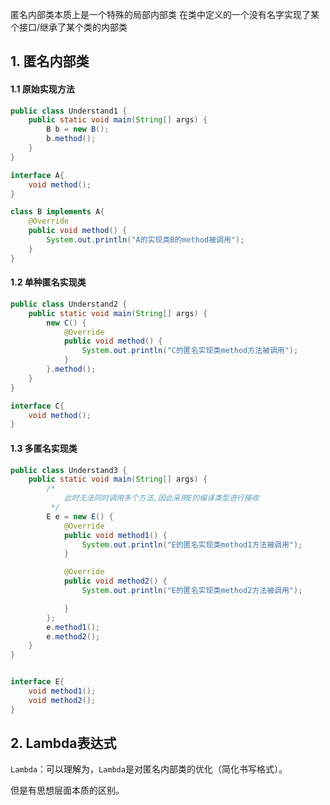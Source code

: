 匿名内部类本质上是一个特殊的局部内部类
在类中定义的一个没有名字实现了某个接口/继承了某个类的内部类

## 1.  匿名内部类

#### 	1.1  原始实现方法

```java
public class Understand1 {
    public static void main(String[] args) {
        B b = new B();
        b.method();
    }
}

interface A{
    void method();
}

class B implements A{
    @Override
    public void method() {
        System.out.println("A的实现类B的method被调用");
    }
}
```

####  1.2  单种匿名实现类

```java
public class Understand2 {
    public static void main(String[] args) {
        new C() {
            @Override
            public void method() {
                System.out.println("C的匿名实现类method方法被调用");
            }
        }.method();
    }
}

interface C{
    void method();
}
```

#### 1.3  多匿名实现类

```java
public class Understand3 {
    public static void main(String[] args) {
        /*
            此时无法同时调用多个方法,因此采用E的编译类型进行接收
         */
        E e = new E() {
            @Override
            public void method1() {
                System.out.println("E的匿名实现类method1方法被调用");
            }

            @Override
            public void method2() {
                System.out.println("E的匿名实现类method2方法被调用");

            }
        };
        e.method1();
        e.method2();
    }
}


interface E{
    void method1();
    void method2();
}
```

## 2. Lambda表达式

`Lambda`：可以理解为，`Lambda`是对匿名内部类的优化（简化书写格式）。

但是有思想层面本质的区别。

